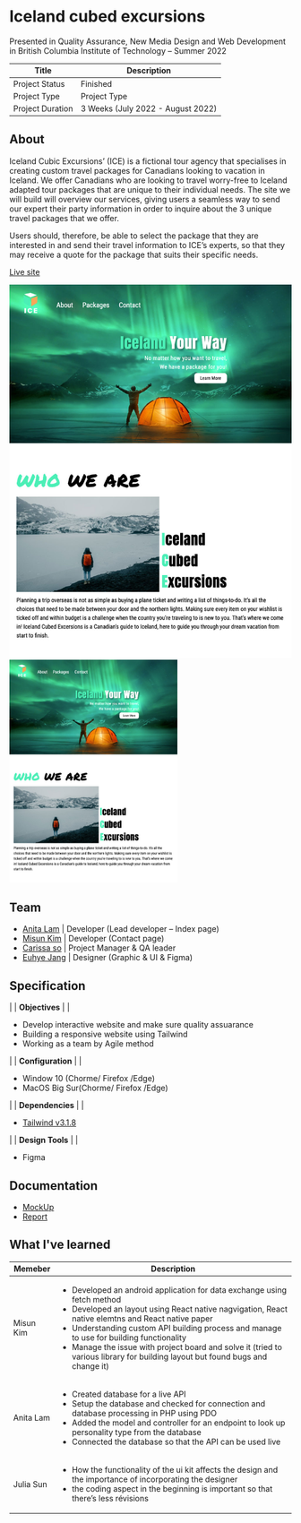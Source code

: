 


# Iceland cubed excursions

Presented in Quality Assurance, New Media Design and Web Development in British Columbia Institute of Technology – Summer 2022 


| Title                                       | Description                                           |
| ------------------------------------------- | ----------------------------------------------------- |
| Project Status | Finished |
| Project Type | Project Type |
| Project Duration | 3 Weeks (July 2022 - August 2022) |

## About
 
Iceland Cubic Excursions’ (ICE) is a fictional tour agency that specialises in creating custom travel packages for Canadians looking to vacation in Iceland. We offer Canadians who are looking to travel worry-free to Iceland adapted tour packages that are unique to their individual needs. The site we will build will overview our services, giving users a seamless way to send our expert their party information in order to inquire about the 3 unique travel packages that we offer.

Users should, therefore, be able to select the package that they are interested in and send their travel information to ICE’s experts, so that they may receive a quote for the package that suits their specific needs.


[Live site](https://icelandcubedexcursions.anitalam.ca/)


![index page-1](./images/screen1.jpg)
<img src="./images/screen1.jpg" width="300">

## Team
* [Anita Lam](http://anitalam.ca/) | Developer (Lead developer – Index page)
* [Misun Kim](https://portfolio.misunkim.ca/) | Developer (Contact page)
* [Carissa so](http://carissaso.ca/) | Project Manager & QA leader
* [Euhye Jang](https://eunhye-jang.ca/) | Designer (Graphic & UI & Figma)

## Specification
  
|
| **Objectives** |
| <ul><li>Develop interactive website and make sure quality assuarance</li><li>Building a responsive website using Tailwind</li><li>Working as a team by Agile method</li></ul>|
| **Configuration** |
| <ul><li>Window 10 (Chorme/ Firefox /Edge)</li><li>MacOS Big Sur(Chorme/ Firefox /Edge)</li></ul> |
| **Dependencies** |
| <ul><li>[Tailwind v3.1.8](https://tailwindcss.com/docs/installation)</li></ul> |
| **Design Tools** |
| <ul><li>Figma</li></ul> 

## Documentation
* [MockUp](https://www.figma.com/proto/88FTKyhsf1Am1lKix6Fh0L/ICE?node-id=2%3A27&scaling=scale-down&page-id=0%3A1&starting-point-node-id=2%3A27)
* [Report](https://docs.google.com/document/d/12S2KsdmgKW2aRrFBunLbVG3272S31omO3tlsJ11Atq8/edit?usp=sharing)



## What I've learned
  
| Memeber                                        | Description                                           |
| ------------------------------------------- | ----------------------------------------------------- |
| Misun Kim | <ul><li>Developed an android application for data exchange using fetch method</li><li>Developed an layout using React native nagvigation, React native elemtns and React native paper </li><li>Understanding custom API building process and manage to use for building functionality</li><li>Manage the issue with project board and solve it (tried to various library for building layout but found bugs and change it)</ul> |
| Anita Lam | <ul><li>Created database for a live API</li><li>Setup the database and checked for connection and database processing in PHP using PDO</li><li>Added the model and controller for an endpoint to look up personality type from the database</li><li>Connected the database so that the API can be used live</li></ul>|
| Julia Sun | <ul><li>How the functionality of the ui kit affects the design and the importance of incorporating the designer</li><li>the coding aspect in the beginning is important so that there’s less révisions</li></ul> |


   


